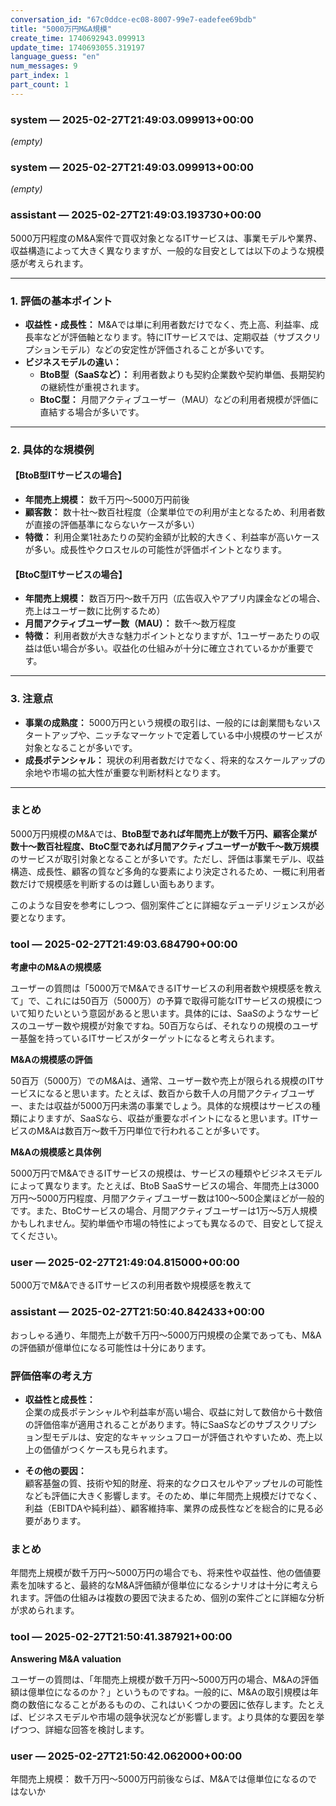 ```yaml
---
conversation_id: "67c0ddce-ec08-8007-99e7-eadefee69bdb"
title: "5000万円M&A規模"
create_time: 1740692943.099913
update_time: 1740693055.319197
language_guess: "en"
num_messages: 9
part_index: 1
part_count: 1
---
```


### system — 2025-02-27T21:49:03.099913+00:00

_(empty)_

### system — 2025-02-27T21:49:03.099913+00:00

_(empty)_

### assistant — 2025-02-27T21:49:03.193730+00:00

5000万円程度のM&A案件で買収対象となるITサービスは、事業モデルや業界、収益構造によって大きく異なりますが、一般的な目安としては以下のような規模感が考えられます。

---

### 1. 評価の基本ポイント
- **収益性・成長性：** M&Aでは単に利用者数だけでなく、売上高、利益率、成長率などが評価軸となります。特にITサービスでは、定期収益（サブスクリプションモデル）などの安定性が評価されることが多いです。
- **ビジネスモデルの違い：**  
  - **BtoB型（SaaSなど）：** 利用者数よりも契約企業数や契約単価、長期契約の継続性が重視されます。  
  - **BtoC型：** 月間アクティブユーザー（MAU）などの利用者規模が評価に直結する場合が多いです。

---

### 2. 具体的な規模例

#### 【BtoB型ITサービスの場合】
- **年間売上規模：** 数千万円～5000万円前後  
- **顧客数：** 数十社～数百社程度（企業単位での利用が主となるため、利用者数が直接の評価基準にならないケースが多い）
- **特徴：** 利用企業1社あたりの契約金額が比較的大きく、利益率が高いケースが多い。成長性やクロスセルの可能性が評価ポイントとなります。

#### 【BtoC型ITサービスの場合】
- **年間売上規模：** 数百万円～数千万円（広告収入やアプリ内課金などの場合、売上はユーザー数に比例するため）
- **月間アクティブユーザー数（MAU）：** 数千～数万程度  
- **特徴：** 利用者数が大きな魅力ポイントとなりますが、1ユーザーあたりの収益は低い場合が多い。収益化の仕組みが十分に確立されているかが重要です。

---

### 3. 注意点
- **事業の成熟度：** 5000万円という規模の取引は、一般的には創業間もないスタートアップや、ニッチなマーケットで定着している中小規模のサービスが対象となることが多いです。  
- **成長ポテンシャル：** 現状の利用者数だけでなく、将来的なスケールアップの余地や市場の拡大性が重要な判断材料となります。

---

### まとめ
5000万円規模のM&Aでは、**BtoB型であれば年間売上が数千万円、顧客企業が数十～数百社程度、BtoC型であれば月間アクティブユーザーが数千～数万規模**のサービスが取引対象となることが多いです。ただし、評価は事業モデル、収益構造、成長性、顧客の質など多角的な要素により決定されるため、一概に利用者数だけで規模感を判断するのは難しい面もあります。

このような目安を参考にしつつ、個別案件ごとに詳細なデューデリジェンスが必要となります。

### tool — 2025-02-27T21:49:03.684790+00:00

**考慮中のM&Aの規模感**

ユーザーの質問は「5000万でM&AできるITサービスの利用者数や規模感を教えて」で、これには50百万（5000万）の予算で取得可能なITサービスの規模について知りたいという意図があると思います。具体的には、SaaSのようなサービスのユーザー数や規模が対象ですね。50百万ならば、それなりの規模のユーザー基盤を持っているITサービスがターゲットになると考えられます。

**M&Aの規模感の評価**

50百万（5000万）でのM&Aは、通常、ユーザー数や売上が限られる規模のITサービスになると思います。たとえば、数百から数千人の月間アクティブユーザー、または収益が5000万円未満の事業でしょう。具体的な規模はサービスの種類によりますが、SaaSなら、収益が重要なポイントになると思います。ITサービスのM&Aは数百万〜数千万円単位で行われることが多いです。

**M&Aの規模感と具体例**

5000万円でM&AできるITサービスの規模は、サービスの種類やビジネスモデルによって異なります。たとえば、BtoB SaaSサービスの場合、年間売上は3000万円～5000万円程度、月間アクティブユーザー数は100～500企業ほどが一般的です。また、BtoCサービスの場合、月間アクティブユーザーは1万～5万人規模かもしれません。契約単価や市場の特性によっても異なるので、目安として捉えてください。

### user — 2025-02-27T21:49:04.815000+00:00

5000万でM&AできるITサービスの利用者数や規模感を教えて

### assistant — 2025-02-27T21:50:40.842433+00:00

おっしゃる通り、年間売上が数千万円～5000万円規模の企業であっても、M&Aの評価額が億単位になる可能性は十分にあります。

### 評価倍率の考え方
- **収益性と成長性：**  
  企業の成長ポテンシャルや利益率が高い場合、収益に対して数倍から十数倍の評価倍率が適用されることがあります。特にSaaSなどのサブスクリプション型モデルは、安定的なキャッシュフローが評価されやすいため、売上以上の価値がつくケースも見られます。

- **その他の要因：**  
  顧客基盤の質、技術や知的財産、将来的なクロスセルやアップセルの可能性なども評価に大きく影響します。そのため、単に年間売上規模だけでなく、利益（EBITDAや純利益）、顧客維持率、業界の成長性などを総合的に見る必要があります。

### まとめ
年間売上規模が数千万円～5000万円の場合でも、将来性や収益性、他の価値要素を加味すると、最終的なM&A評価額が億単位になるシナリオは十分に考えられます。評価の仕組みは複数の要因で決まるため、個別の案件ごとに詳細な分析が求められます。

### tool — 2025-02-27T21:50:41.387921+00:00

**Answering M&A valuation**

ユーザーの質問は、「年間売上規模が数千万円〜5000万円の場合、M&Aの評価額は億単位になるのか？」というものですね。一般的に、M&Aの取引規模は年商の数倍になることがあるものの、これはいくつかの要因に依存します。たとえば、ビジネスモデルや市場の競争状況などが影響します。より具体的な要因を挙げつつ、詳細な回答を検討します。

### user — 2025-02-27T21:50:42.062000+00:00

年間売上規模： 数千万円～5000万円前後ならば、M&Aでは億単位になるのではないか
